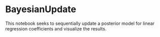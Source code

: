 # BayesianUpdate

This notebook seeks to sequentially update a posterior model for linear regression coefficients and visualize the results.
